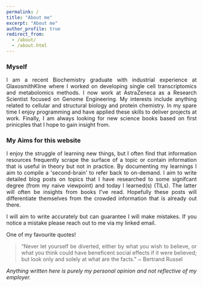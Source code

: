 ```yaml
---
permalink: /
title: "About me"
excerpt: "About me"
author_profile: true
redirect_from: 
  - /about/
  - /about.html
---
```



<style> body {text-align: justify} </style>

### Myself

I am a recent Biochemistry graduate with industrial experience at GlaxosmithKline where I worked on developing single cell transcriptomics and metabolomics methods. I now work at AstraZeneca as a Research Scientist focused on Genome Engineering. My interests include anything related to cellular and structural biology and protein chemistry. In my spare time I enjoy programming and have applied these skills to deliver projects at work. Finally, I am always looking for new science books based on first prinicples that I hope to gain insight from. 

### My Aims for this website 

I enjoy the struggle of learning new things, but I often find that information resources frequently scrape the surface of a topic or contain information that is useful in theory but not in practice. By documenting my learnings I aim to compile a 'second-brain' to refer back to on-demand. I aim to write detailed blog posts on topics that I have researched to some signifcant degree (from my naive viewpoint) and today I learned(s) (TILs). The latter will often be insights from books I've read. Hopefully these posts will differentiate themselves from the crowded information that is already out there.

I will aim to write accurately but can guarantee I will make mistakes. If you notice a mistake please reach out to me via my linked email.

One of my favourite quotes! 
> “Never let yourself be diverted, either by what you wish to believe, or what you think could have beneficent social effects if it were believed; but look  only and solely at what are the facts." ~ Bertrand Russel

*Anything written here is purely my personal opinion and not reflective of my employer.*
  
